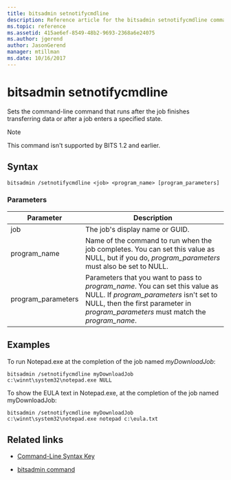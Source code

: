 ```yaml
---
title: bitsadmin setnotifycmdline
description: Reference article for the bitsadmin setnotifycmdline command, which sets the command-line command that will run when the job finishes transferring data, or when a job enters a state.
ms.topic: reference
ms.assetid: 415ae6ef-8549-48b2-9693-2368a6e24075
ms.author: jgerend
author: JasonGerend
manager: mtillman
ms.date: 10/16/2017
---
```


# bitsadmin setnotifycmdline

Sets the command-line command that runs after the job finishes transferring data or after a job enters a specified state.

> [!NOTE]
> This command isn't supported by BITS 1.2 and earlier.

## Syntax

```
bitsadmin /setnotifycmdline <job> <program_name> [program_parameters]
```

### Parameters

| Parameter | Description |
| --------- | ----------- |
| job | The job's display name or GUID. |
| program_name | Name of the command to run when the job completes. You can set this value as NULL, but if you do, *program_parameters* must also be set to NULL. |
| program_parameters | Parameters that you want to pass to *program_name*. You can set this value as NULL. If *program_parameters* isn't set to NULL, then the first parameter in *program_parameters* must match the *program_name*. |

## Examples

To run Notepad.exe at the completion of the job named *myDownloadJob*:

```
bitsadmin /setnotifycmdline myDownloadJob c:\winnt\system32\notepad.exe NULL
```

To show the EULA text in Notepad.exe, at the completion of the job named myDownloadJob:

```
bitsadmin /setnotifycmdline myDownloadJob c:\winnt\system32\notepad.exe notepad c:\eula.txt
```

## Related links

- [Command-Line Syntax Key](command-line-syntax-key.md)

- [bitsadmin command](bitsadmin.md)
